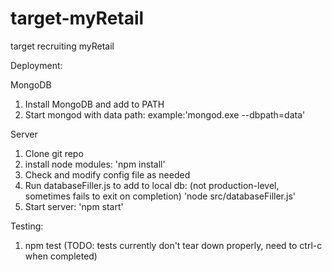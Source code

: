 # target-myRetail
target recruiting myRetail


Deployment:

MongoDB
1. Install MongoDB and add to PATH
2. Start mongod with data path:
    example:'mongod.exe --dbpath=data'

Server
1. Clone git repo
2. install node modules:
    'npm install'
3. Check and modify config file as needed
4. Run databaseFiller.js to add to local db: (not production-level, sometimes fails to exit on completion)
    'node src/databaseFiller.js'
4. Start server:
    'npm start' 

Testing:
1. npm test (TODO: tests currently don't tear down properly, need to ctrl-c when completed)
